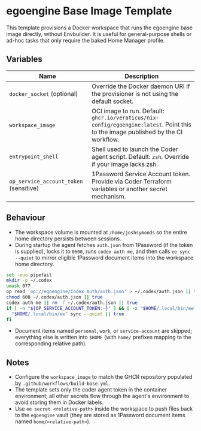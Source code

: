 # egoengine Base Image Template

This template provisions a Docker workspace that runs the egoengine base image directly, without Envbuilder. It is useful for general-purpose shells or ad-hoc tasks that only require the baked Home Manager profile.

## Variables

| Name | Description |
| --- | --- |
| `docker_socket` (optional) | Override the Docker daemon URI if the provisioner is not using the default socket. |
| `workspace_image` | OCI image to run. Default: `ghcr.io/veraticus/nix-config/egoengine:latest`. Point this to the image published by the CI workflow. |
| `entrypoint_shell` | Shell used to launch the Coder agent script. Default: `zsh`. Override if your image lacks zsh. |
| `op_service_account_token` (sensitive) | 1Password Service Account token. Provide via Coder Terraform variables or another secret mechanism. |

## Behaviour

- The workspace volume is mounted at `/home/joshsymonds` so the entire home directory persists between sessions.
- During startup the agent fetches `auth.json` from 1Password (if the token is supplied), locks it to `0600`, runs `codex auth me`, and then calls `ee sync --quiet` to mirror eligible 1Password document items into the workspace home directory.

```sh
set -euo pipefail
mkdir -p ~/.codex
umask 077
op read 'op://egoengine/Codex Auth/auth.json' > ~/.codex/auth.json || true
chmod 600 ~/.codex/auth.json || true
codex auth me || rm -f ~/.codex/auth.json || true
if [ -n "${OP_SERVICE_ACCOUNT_TOKEN:-}" ] && [ -x "$HOME/.local/bin/ee" ]; then
  "$HOME/.local/bin/ee" sync --quiet || true
fi
```

- Document items named `personal`, `work`, or `service-account` are skipped; everything else is written into `$HOME` (with `home/` prefixes mapping to the corresponding relative path).

## Notes

- Configure the `workspace_image` to match the GHCR repository populated by `.github/workflows/build-base.yml`.
- The template sets only the coder agent token in the container environment; all other secrets flow through the agent's environment to avoid storing them in Docker labels.
- Use `ee secret <relative-path>` inside the workspace to push files back to the `egoengine` vault (they are stored as 1Password document items named `home/<relative-path>`).
